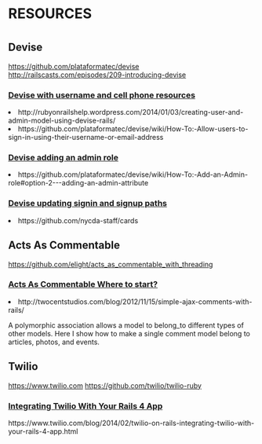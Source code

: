 <h1>RESOURCES<h1>

## Devise
https://github.com/plataformatec/devise
http://railscasts.com/episodes/209-introducing-devise

<h3><u>Devise with username and cell phone resources</u></h3>
<li>http://rubyonrailshelp.wordpress.com/2014/01/03/creating-user-and-admin-model-using-devise-rails/</li>
<li>https://github.com/plataformatec/devise/wiki/How-To:-Allow-users-to-sign-in-using-their-username-or-email-address</li>

<h3><u>Devise adding an admin role</u></h3>
<li>https://github.com/plataformatec/devise/wiki/How-To:-Add-an-Admin-role#option-2---adding-an-admin-attribute</li>

<h3><u>Devise updating signin and signup paths</u></h3>
<li>https://github.com/nycda-staff/cards</li>

## Acts As Commentable
https://github.com/elight/acts_as_commentable_with_threading

<h3><u>Acts As Commentable Where to start?</u></h3>
<li>http://twocentstudios.com/blog/2012/11/15/simple-ajax-comments-with-rails/</li>

A polymorphic association allows a model to belong_to different types of other models. Here I show how to make a single comment model belong to articles, photos, and events.

## Twilio
https://www.twilio.com
https://github.com/twilio/twilio-ruby

<h3><u>Integrating Twilio With Your Rails 4 App</u></h3>
https://www.twilio.com/blog/2014/02/twilio-on-rails-integrating-twilio-with-your-rails-4-app.html